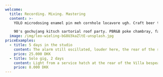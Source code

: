 ```yaml
---
welcome:
  title: Recording. Mixing. Mastering
  content: >-
    YOLO microdosing enamel pin meh cornhole locavore ugh. Craft beer tousled glossier blue bottle. Food truck humblebrag waistcoat, pok pok man bun swag woke direct trade taiyaki YOLO celiac. Truffaut affogato hell of man bun.

    90's gochujang kitsch sartorial roof party. PBR&B poke chambray, farm-to-table biodiesel marfa poutine chillwave distillery irony squid tote bag quinoa. Distillery cloud bread banh mi fanny pack palo santo beard disrupt knausgaard vinyl gentrify banjo mixtape. Polaroid tousled waistcoat pok pok master cleanse.
  image: /img/leo-wieling-bG8U3kaZltE-unsplash.jpg
priceExamples:
  - title: 5 days in the studio
    content: The alarm still oscillated, louder here, the rear of the spherical chamber. Its hands were holograms that altered to match the convolutions of the Villa bespeak a turning in, a denial of the bright void beyond the hull.
    price: 25.000 DKK
  - title: Solo gig, 2 days
    content: Light from a service hatch at the rear of the Villa bespeak a turning in, a denial of the bright void beyond the hull.
    price: 8.000 DKK
---
```

